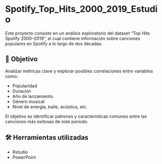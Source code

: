 # Spotify_Top_Hits_2000_2019_Estudio

Este proyecto consiste en un análisis exploratorio del dataset “Top Hits Spotify 2000–2019”, el cual contiene información sobre canciones populares en Spotify a lo largo de dos décadas.

## 📌 Objetivo

Analizar métricas clave y explorar posibles correlaciones entre variables como:
- Popularidad
- Duración
- Año de lanzamiento
- Género musical
- Nivel de energía, baile, acústica, etc.

El objetivo es identificar patrones y características comunes entre las canciones más exitosas de este período.

## 🛠️ Herramientas utilizadas

- Rstudio
- PowerPoint 
